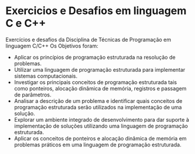 # Exercicios e Desafios em linguagem C e C++
Exercícios e desafios da Disciplina de Técnicas de Programação em linguagem C/C++
Os Objetivos foram:
- Aplicar os princípios de programação estruturada na resolução de problemas.
- Utilizar uma linguagem de programação estruturada para implementar sistemas computacionais.
- Investigar os principais conceitos de programação estruturada tais como ponteiros, alocação dinâmica de memória, registros
e passagem de parâmetros.
- Analisar a descrição de um problema e identificar quais conceitos de programação estruturada serão utilizados na
implementação de uma solução.
- Explorar um ambiente integrado de desenvolvimento para dar suporte à implementação de soluções utilizando uma
linguagem de programação estruturada.
- Aplicar os conceitos de ponteiros e alocação dinâmica de memória em problemas práticos em uma linguagem de
programação estruturada.
